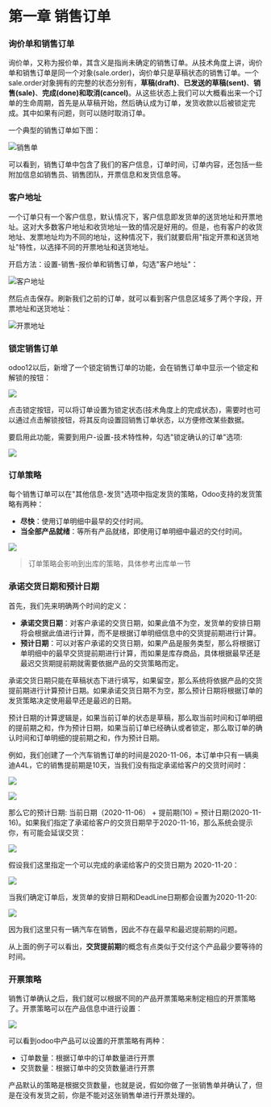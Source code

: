 # 第一章 销售订单

### 询价单和销售订单

询价单，又称为报价单，其含义是指尚未确定的销售订单。从技术角度上讲，询价单和销售订单是同一个对象(sale.order)，询价单只是草稿状态的销售订单。一个sale.order对象拥有的完整的状态分别有，**草稿(draft)**、**已发送的草稿(sent)**、**销售(sale)**、**完成(done)和取消(cancel)**。从这些状态上我们可以大概看出来一个订单的生命周期，首先是从草稿开始，然后确认成为订单，发货收款以后被锁定完成。其中如果有问题，则可以随时取消订单。

一个典型的销售订单如下图：

![销售单](images/9.jpg)

可以看到，销售订单中包含了我们的客户信息，订单时间，订单内容，还包括一些附加信息如销售员、销售团队，开票信息和发货信息等。

### 客户地址

一个订单只有一个客户信息，默认情况下，客户信息即发货单的送货地址和开票地址。这对大多数客户地址和收货地址一致的情况是好用的。但是，也有客户的收货地址、发票地址均为不同的地址，这种情况下，我们就要启用"指定开票和送货地址"特性，以选择不同的开票地址和送货地址。

开启方法：设置-销售-报价单和销售订单，勾选"客户地址"：

![客户地址](images/10.jpg)

然后点击保存。刷新我们之前的订单，就可以看到客户信息区域多了两个字段，开票地址和送货地址：

![开票地址](images/11.jpg)

### 锁定销售订单

odoo12以后，新增了一个锁定销售订单的功能，会在销售订单中显示一个锁定和解锁的按钮：

![](images/1.jpg)

点击锁定按钮，可以将订单设置为锁定状态(技术角度上的完成状态)，需要时也可以通过点击解锁按钮，将其反向设置回销售订单状态，以方便修改某些数据。

要启用此功能，需要到用户-设置-技术特性种，勾选"锁定确认的订单"选项:

![](images/2.jpg)

### 订单策略

每个销售订单可以在"其他信息-发货"选项中指定发货的策略，Odoo支持的发货策略有两种：

* **尽快**：使用订单明细中最早的交付时间。
* **当全部产品就绪**：等所有产品就绪，即使用订单明细中最迟的交付时间。

![](images/3.jpg)

> 订单策略会影响到出库的策略，具体参考出库单一节
### 承诺交货日期和预计日期

首先，我们先来明确两个时间的定义：

* **承诺交货日期**：对客户承诺的交货日期，如果此值不为空，发货单的安排日期将会根据此值进行计算，而不是根据订单明细信息中的交货提前期进行计算。
* **预计日期**：可以对客户承诺的交货日期，如果产品是服务类型，那么将根据订单明细中的最早交货提前期进行计算，而如果是库存商品，具体根据最早还是最迟交货期提前期就需要依据产品的交货策略而定。

承诺交货日期只能在草稿状态下进行填写，如果留空，那么系统将依据产品的交货提前期进行计算预计日期。如果承诺交货日期不为空，那么预计日期将根据订单的发货策略决定使用最早还是最迟的日期。

预计日期的计算逻辑是，如果当前订单的状态是草稿，那么取当前时间和订单明细的提前期之和，作为预计日期，如果当前订单已经确认或者锁定，那么取订单的确认时间和订单明细的提前期之和，作为预计日期。

例如，我们创建了一个汽车销售订单的时间是2020-11-06，本订单中只有一辆奥迪A4L，它的销售提前期是10天，当我们没有指定承诺给客户的交货时间时：

![](images/4.jpg)

![](images/5.jpg)

那么它的预计日期: 当前日期（2020-11-06） + 提前期(10) = 预计日期(2020-11-16)。如果我们指定了承诺给客户的交货日期早于2020-11-16，那么系统会提示你，有可能会延误交货：

![](images/6.jpg)

假设我们这里指定一个可以完成的承诺给客户的交货日期为 2020-11-20：

![](images/7.jpg)

当我们确定订单后，发货单的安排日期和DeadLine日期都会设置为2020-11-20:

![](images/8.jpg)

因为我们这里只有一辆汽车在销售，因此不存在最早和最迟提前期的问题。

从上面的例子可以看出，**交货提前期**的概念有点类似于交付这个产品最少要等待的时间。

### 开票策略

销售订单确认之后，我们就可以根据不同的产品开票策略来制定相应的开票策略了。开票策略可以在产品信息中进行设置：

![](images/16.png)

可以看到odoo中产品可以设置的开票策略有两种：

* 订单数量：根据订单中的订单数量进行开票
* 交货数量：根据订单中的交货数量进行开票

产品默认的策略是根据交货数量，也就是说，假如你做了一张销售单并确认了，但是在没有发货之前，你是不能对这张销售单进行开票处理的。
